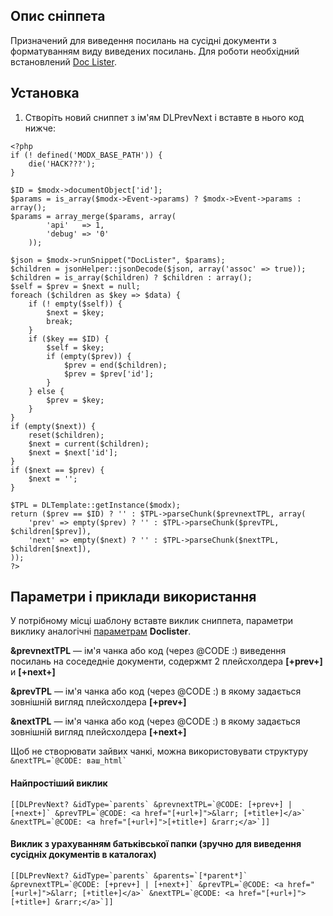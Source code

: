 ## Опис сніппета
Призначений для виведення посилань на сусідні документи з форматуванням виду виведених посилань. Для роботи необхідний встановлений [Doc Lister](http://docs.evo.im/04_extras/doclister.html).

## Установка
1. Створіть новий сниппет з ім'ям DLPrevNext і вставте в нього код нижче: 
```
<?php
if (! defined('MODX_BASE_PATH')) {
    die('HACK???');
}

$ID = $modx->documentObject['id'];
$params = is_array($modx->Event->params) ? $modx->Event->params : array();
$params = array_merge($params, array(
        'api'   => 1,
        'debug' => '0'
    ));

$json = $modx->runSnippet("DocLister", $params);
$children = jsonHelper::jsonDecode($json, array('assoc' => true));
$children = is_array($children) ? $children : array();
$self = $prev = $next = null;
foreach ($children as $key => $data) {
    if (! empty($self)) {
        $next = $key;
        break;
    }
    if ($key == $ID) {
        $self = $key;
        if (empty($prev)) {
            $prev = end($children);
            $prev = $prev['id'];
        }
    } else {
        $prev = $key;
    }
}
if (empty($next)) {
    reset($children);
    $next = current($children);
    $next = $next['id'];
}
if ($next == $prev) {
    $next = '';
}

$TPL = DLTemplate::getInstance($modx);
return ($prev == $ID) ? '' : $TPL->parseChunk($prevnextTPL, array(
    'prev' => empty($prev) ? '' : $TPL->parseChunk($prevTPL, $children[$prev]),
    'next' => empty($next) ? '' : $TPL->parseChunk($nextTPL, $children[$next]),
));
?>

```
## Параметри і приклади використання
У потрібному місці шаблону вставте виклик сниппета, параметри виклику аналогічні [параметрам](http://docs.evo.im/04_extras/doclister/parameters.html) **Doclister**.

**&prevnextTPL** — ім'я чанка або код (через @CODE :) виведення посилань на соседедніе документи, содержмт 2 плейсхолдера **[+prev+]** и **[+next+]**

**&prevTPL** — ім'я чанка або код (через @CODE :) в якому задається зовнішній вигляд плейсхолдера **[+prev+]**

**&nextTPL** — ім'я чанка або код (через @CODE :) в якому задається зовнішній вигляд плейсхолдера **[+next+]**

Щоб не створювати зайвих чанкі, можна використовувати структуру ``` &nextTPL=`@CODE: ваш_html` ```


#### Найпростіший виклик
```
[[DLPrevNext? &idType=`parents` &prevnextTPL=`@CODE: [+prev+] | [+next+]` &prevTPL=`@CODE: <a href="[+url+]">&larr; [+title+]</a>` &nextTPL=`@CODE: <a href="[+url+]">[+title+] &rarr;</a>`]]

```
#### Виклик з урахуванням батьківської папки (зручно для виведення сусідніх документів в каталогах)
```
[[DLPrevNext? &idType=`parents` &parents=`[*parent*]` &prevnextTPL=`@CODE: [+prev+] | [+next+]` &prevTPL=`@CODE: <a href="[+url+]">&larr; [+title+]</a>` &nextTPL=`@CODE: <a href="[+url+]">[+title+] &rarr;</a>`]]

```
